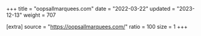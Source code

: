 +++
title = "oopsallmarquees.com"
date = "2022-03-22"
updated = "2023-12-13"
weight = 707

[extra]
source = "https://oopsallmarquees.com/"
ratio = 100
size = 1
+++
